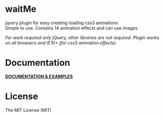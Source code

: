 waitMe
======

jquery plugin for easy creating loading css3 animations<br>
Simple to use. Contains 14 animation effects and can use images.

<i>For work required only jQuery, other libraries are not required.</i>
<i>Plugin works on all browsers and IE10+ (for css3 animation effects).</i>
<br>

Documentation
=============

<a href="http://vadimsva.github.io/waitMe/" target="_blank"><b>DOCUMENTATION & EXAMPLES</b></a>


License
=======

The MIT License (MIT)
